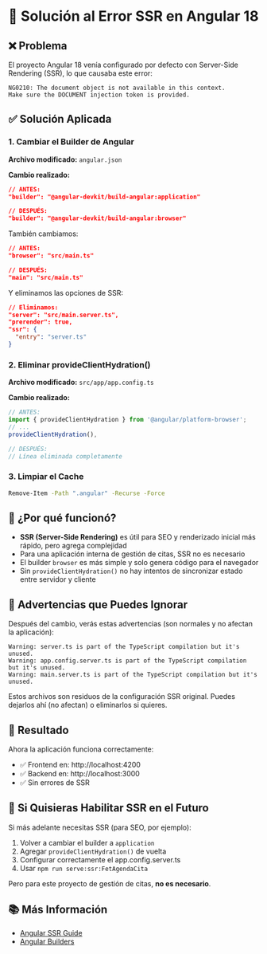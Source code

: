 # 🔧 Solución al Error SSR en Angular 18

## ❌ Problema

El proyecto Angular 18 venía configurado por defecto con Server-Side Rendering (SSR), lo que causaba este error:

```
NG0210: The document object is not available in this context. 
Make sure the DOCUMENT injection token is provided.
```

## ✅ Solución Aplicada

### 1. Cambiar el Builder de Angular

**Archivo modificado:** `angular.json`

**Cambio realizado:**
```json
// ANTES:
"builder": "@angular-devkit/build-angular:application"

// DESPUÉS:
"builder": "@angular-devkit/build-angular:browser"
```

También cambiamos:
```json
// ANTES:
"browser": "src/main.ts"

// DESPUÉS:
"main": "src/main.ts"
```

Y eliminamos las opciones de SSR:
```json
// Eliminamos:
"server": "src/main.server.ts",
"prerender": true,
"ssr": {
  "entry": "server.ts"
}
```

### 2. Eliminar provideClientHydration()

**Archivo modificado:** `src/app/app.config.ts`

**Cambio realizado:**
```typescript
// ANTES:
import { provideClientHydration } from '@angular/platform-browser';
// ...
provideClientHydration(),

// DESPUÉS:
// Línea eliminada completamente
```

### 3. Limpiar el Cache

```bash
Remove-Item -Path ".angular" -Recurse -Force
```

## 🎯 ¿Por qué funcionó?

- **SSR (Server-Side Rendering)** es útil para SEO y renderizado inicial más rápido, pero agrega complejidad
- Para una aplicación interna de gestión de citas, SSR no es necesario
- El builder `browser` es más simple y solo genera código para el navegador
- Sin `provideClientHydration()` no hay intentos de sincronizar estado entre servidor y cliente

## 📝 Advertencias que Puedes Ignorar

Después del cambio, verás estas advertencias (son normales y no afectan la aplicación):

```
Warning: server.ts is part of the TypeScript compilation but it's unused.
Warning: app.config.server.ts is part of the TypeScript compilation but it's unused.
Warning: main.server.ts is part of the TypeScript compilation but it's unused.
```

Estos archivos son residuos de la configuración SSR original. Puedes dejarlos ahí (no afectan) o eliminarlos si quieres.

## 🚀 Resultado

Ahora la aplicación funciona correctamente:
- ✅ Frontend en: http://localhost:4200
- ✅ Backend en: http://localhost:3000
- ✅ Sin errores de SSR

## 🔄 Si Quisieras Habilitar SSR en el Futuro

Si más adelante necesitas SSR (para SEO, por ejemplo):

1. Volver a cambiar el builder a `application`
2. Agregar `provideClientHydration()` de vuelta
3. Configurar correctamente el app.config.server.ts
4. Usar `npm run serve:ssr:FetAgendaCita`

Pero para este proyecto de gestión de citas, **no es necesario**.

## 📚 Más Información

- [Angular SSR Guide](https://angular.io/guide/ssr)
- [Angular Builders](https://angular.io/guide/workspace-config#builder-configurations)
